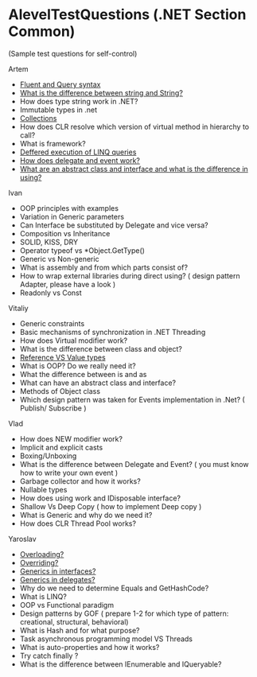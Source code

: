 # AlevelTestQuestions (.NET Section Common)
(Sample test questions for self-control)

Artem
- [Fluent and Query syntax](https://github.com/ArtemenkoArt/AlevelTestQuestions/blob/master/NetSectionCommon/FluentAndQuerySyntax.md "Синтаксис запросов и синтаксис методов в LINQ")
- [What is the difference between string and String?](https://github.com/ArtemenkoArt/AlevelTestQuestions/blob/master/NetSectionCommon/stringAndString.md "В чём разница между string и String")
- How does type string work in .NET?
- Immutable types in .net
- [Collections](https://github.com/ArtemenkoArt/AlevelTestQuestions/blob/master/NetSectionCommon/Collections.md "Коллекции")
- How does CLR resolve which version of virtual method in hierarchy to call?
- What is framework?
- [Deffered execution of LINQ queries](https://github.com/ArtemenkoArt/AlevelTestQuestions/blob/master/NetSectionCommon/DeferredExecutionOfLinqQuery.md "Отложенное выполнение запроса LINQ")
- [How does delegate and event work?](https://github.com/ArtemenkoArt/AlevelTestQuestions/blob/master/NetSectionCommon/DelegateAndEvent.md)
- [What are an abstract class and interface and what is the difference in using?](https://github.com/ArtemenkoArt/AlevelTestQuestions/blob/master/NetSectionCommon/AbstractClassAndInterface.md "Абстрактные классы & Интерфейсы")

Ivan 
- OOP principles with examples
- Variation in Generic parameters
- Can Interface be substituted by Delegate and vice versa?
- Composition vs Inheritance
- SOLID, KISS, DRY
- Operator typeof vs *Object.GetType()
- Generic vs Non-generic
- What is assembly and from which parts consist of?
- How to wrap external libraries during direct using? ( design pattern Adapter, please have a look )
- Readonly vs Const

Vitaliy
- Generic constraints
- Basic mechanisms of synchronization in .NET Threading
- How does Virtual modifier work?
- What is the difference between class and object?
- [Reference VS Value types](https://github.com/ArtemenkoArt/AlevelTestQuestions/blob/master/NetSectionCommon/ReferenceVsValueTypes.md "Reference VS Value types")
- What is OOP? Do we really need it?
- What the difference between is and as
- What can have an abstract class and interface?
- Methods of Object class
- Which design pattern was taken for Events implementation in .Net? ( Publish/ Subscribe )

Vlad
- How does NEW modifier work?
- Implicit and explicit casts
- Boxing/Unboxing
- What is the difference between Delegate and Event? ( you must know how to write your own event )
- Garbage collector and how it works?
- Nullable types
- How does using work and  IDisposable interface?
- Shallow Vs Deep Copy ( how to implement Deep copy )
- What is Generic and why do we need it?
- How does CLR Thread Pool works?

Yaroslav
- [Overloading?](https://github.com/ArtemenkoArt/AlevelTestQuestions/blob/master/NetSectionCommon/Overloading.md)
- [Overriding?](https://github.com/ArtemenkoArt/AlevelTestQuestions/blob/master/NetSectionCommon/Overriding.md)
- [Generics in interfaces?](https://github.com/ArtemenkoArt/AlevelTestQuestions/blob/master/NetSectionCommon/GenericInterfaces.md)
- [Generics in delegates?](https://github.com/ArtemenkoArt/AlevelTestQuestions/blob/master/NetSectionCommon/GenericDelegates.md)
- Why do we need to determine Equals and GetHashCode?
- What is LINQ?
- OOP vs Functional paradigm 
- Design patterns by GOF ( prepare 1-2 for which type of pattern: creational, structural, behavioral)
- What is Hash and for what purpose?
- Task asynchronous programming model VS Threads
- What is auto-properties and how it works?
- Try catch finally ?
- What is the difference between IEnumerable and IQueryable?